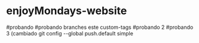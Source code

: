 # enjoyMondays-website
#probando
#probando branches este custom-tags
#probando 2
#probando 3 (cambiado git config --global push.default simple
